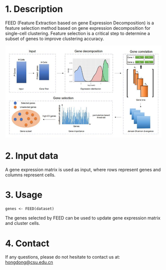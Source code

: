 # 1. Description

FEED (Feature Extraction based on gene Expression Decomposition) is a feature selection method based on gene expression decomposition for single-cell clustering. Feature selection is a critical step to determine a subset of genes to improve clustering accuracy.

![overview of FEED](/overview.jpg)

# 2. Input data

A gene expression matrix is used as input, where rows represent genes and columns represent cells. 

# 3. Usage

`genes <- FEED(dataset)`

The genes selected by FEED can be used to update gene expression matrix and cluster cells.

# 4. Contact

If any questions, please do not hesitate to contact us at: hongdong@csu.edu.cn
